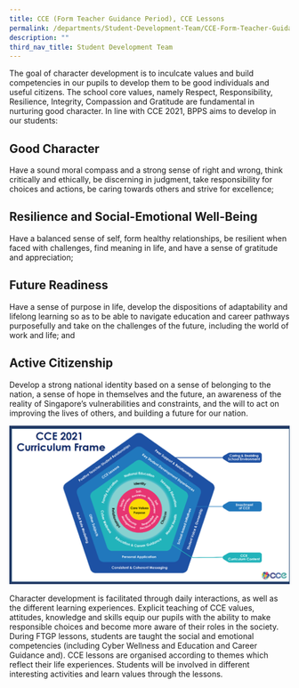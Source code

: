 ```yaml
---
title: CCE (Form Teacher Guidance Period), CCE Lessons
permalink: /departments/Student-Development-Team/CCE-Form-Teacher-Guidance-Period-CCE-Lessons/
description: ""
third_nav_title: Student Development Team
---
```

The goal of character development is to inculcate values and build competencies in our pupils to develop them to be good individuals and useful citizens. The school core values, namely Respect, Responsibility, Resilience, Integrity, Compassion and Gratitude are fundamental in nurturing good character. In line with CCE 2021, BPPS aims to develop in our students:

  

Good Character
--------------

Have a sound moral compass and a strong sense of right and wrong, think critically and ethically, be discerning in judgment, take responsibility for choices and actions, be caring towards others and strive for excellence;

  

Resilience and Social-Emotional Well-Being
------------------------------------------

Have a balanced sense of self, form healthy relationships, be resilient when faced with challenges, find meaning in life, and have a sense of gratitude and appreciation;

  

Future Readiness
----------------

Have a sense of purpose in life, develop the dispositions of adaptability and lifelong learning so as to be able to navigate education and career pathways purposefully and take on the challenges of the future, including the world of work and life; and

  

Active Citizenship
------------------

Develop a strong national identity based on a sense of belonging to the nation, a sense of hope in themselves and the future, an awareness of the reality of Singapore’s vulnerabilities and constraints, and the will to act on improving the lives of others, and building a future for our nation.

![](/images/CCE%202021%20Curriculum%20Frame.png)

Character development is facilitated through daily interactions, as well as the different learning experiences. Explicit teaching of CCE values, attitudes, knowledge and skills equip our pupils with the ability to make responsible choices and become more aware of their roles in the society. During FTGP lessons, students are taught the social and emotional competencies (including Cyber Wellness and Education and Career Guidance and). CCE lessons are organised according to themes which reflect their life experiences. Students will be involved in different interesting activities and learn values through the lessons.
